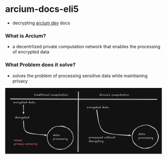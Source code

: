 # arcium-docs-eli5

- decrypting [arcium dev](https://docs.arcium.com/developers) docs

### What is Arcium?
- a decentrlized private computation network that enables the processing of encrypted data

### What Problem does it solve?
- solves the problem of processing sensitive data while maintianing privacy

![Alt text](/ing1.png)